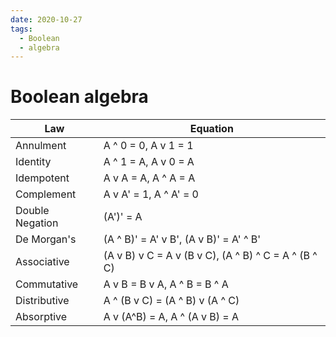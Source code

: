 ```yaml
---
date: 2020-10-27
tags: 
  - Boolean
  - algebra
---
```


# Boolean algebra

| Law             | Equation                                             |
|-----------------|------------------------------------------------------|
| Annulment       | A ^ 0 = 0, A v 1 = 1                                 |
| Identity        | A ^ 1 = A, A v 0 = A                                 |
| Idempotent      | A v A = A, A ^ A = A                                 |
| Complement      | A v A' = 1, A ^ A' = 0                               |
| Double Negation | (A')' = A                                            |
| De Morgan's     | (A ^ B)' = A' v B', (A v B)' = A' ^ B'               |
| Associative     | (A v B) v C = A v (B v C), (A ^ B) ^ C = A ^ (B ^ C) |
| Commutative     | A v B = B v A, A ^ B = B ^ A                         |
| Distributive    | A ^ (B v C) = (A ^ B) v (A ^ C)                      |
| Absorptive      | A v (A^B) = A, A ^ (A v B) = A                       |
